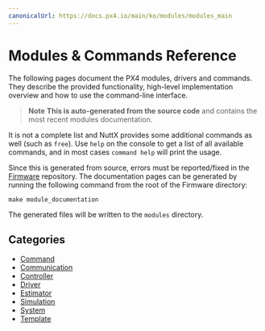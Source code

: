 ```yaml
---
canonicalUrl: https://docs.px4.io/main/ko/modules/modules_main
---
```



# Modules & Commands Reference
The following pages document the PX4 modules, drivers and commands. They describe the provided functionality, high-level implementation overview and how to use the command-line interface.

> **Note** **This is auto-generated from the source code** and contains the most recent modules documentation.

It is not a complete list and NuttX provides some additional commands as well (such as `free`). Use `help` on the console to get a list of all available commands, and in most cases `command help` will print the usage.

Since this is generated from source, errors must be reported/fixed in the [Firmware](https://github.com/PX4/Firmware) repository. The documentation pages can be generated by running the following command from the root of the Firmware directory:
```
make module_documentation
```
The generated files will be written to the `modules` directory.

## Categories
- [Command](modules_command.md)
- [Communication](modules_communication.md)
- [Controller](modules_controller.md)
- [Driver](modules_driver.md)
- [Estimator](modules_estimator.md)
- [Simulation](modules_simulation.md)
- [System](modules_system.md)
- [Template](modules_template.md)
